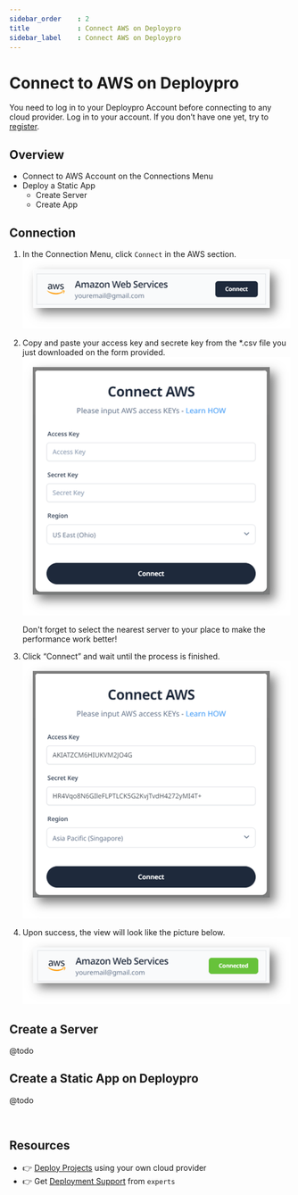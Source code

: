 ```yaml
---
sidebar_order    : 2
title            : Connect AWS on Deploypro
sidebar_label    : Connect AWS on Deploypro
---
```


# Connect to AWS on Deploypro

You need to log in to your Deploypro Account before connecting to any cloud provider. Log in to your account. If you don’t have one yet, try to [register](http://localhost:3000/app-platform-do/intro).

## Overview
- Connect to AWS Account on the Connections Menu
- Deploy a Static App
    - Create Server
    - Create App

## Connection

1. In the Connection Menu, click `Connect` in the AWS section.
    ![Connect to AWS](./assets/aws-connect-copy.png)

2. Copy and paste your access key and secrete key from the *.csv file you just downloaded on the form provided.
    ![AWS Form](./assets/aws-form-copy.png)

    Don't forget to select the nearest server to your place to make the performance work better!

3. Click “Connect” and wait until the process is finished.
    ![Fill out AWS Form](./assets/aws-paste-copy.png)

4. Upon success, the view will look like the picture below.
    ![AWS Connected](./assets/aws-connected-copy.png)

## Create a Server
@todo

## Create a Static App on Deploypro
@todo

<br />

## Resources

- 👉 [Deploy Projects](https://deploypro.dev/) using your own cloud provider
- 👉 Get [Deployment Support](https://deploypro.dev/support/) from `experts` 